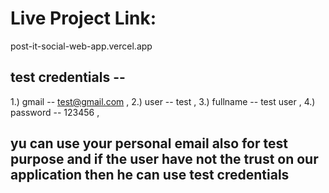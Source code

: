 

# Live Project Link:

post-it-social-web-app.vercel.app

## test credentials -- 

1.) gmail -- test@gmail.com ,
2.) user -- test , 
3.) fullname -- test user , 
4.) password -- 123456 , 

## yu can use your personal email also for test purpose and if the user have not the trust on our application then he can use test credentials

